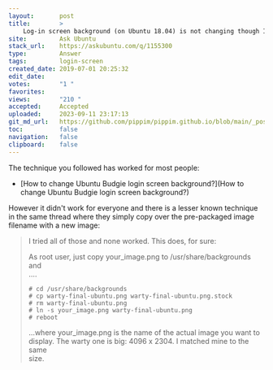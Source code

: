 ```yaml
---
layout:       post
title:        >
    Log-in screen background (on Ubuntu 18.04) is not changing though I made necessary changes in necessary files
site:         Ask Ubuntu
stack_url:    https://askubuntu.com/q/1155300
type:         Answer
tags:         login-screen
created_date: 2019-07-01 20:25:32
edit_date:    
votes:        "1 "
favorites:    
views:        "210 "
accepted:     Accepted
uploaded:     2023-09-11 23:17:13
git_md_url:   https://github.com/pippim/pippim.github.io/blob/main/_posts/2019/2019-07-01-Log-in-screen-background-_on-Ubuntu-18.04_-is-not-changing-though-I-made-necessary-changes-in-necessary-files.md
toc:          false
navigation:   false
clipboard:    false
---
```


The technique you followed has worked for most people: 

- [How to change Ubuntu Budgie login screen background?](How to change Ubuntu Budgie login screen background?)

However it didn't work for everyone and there is a lesser known technique in the same thread where they simply copy over the pre-packaged image filename with a new image:

> I tried all of those and none worked. This does, for sure:  
>   
> As root user, just copy your_image.png to /usr/share/backgrounds and  
> ....  
>   
>     # cd /usr/share/backgrounds  
>     # cp warty-final-ubuntu.png warty-final-ubuntu.png.stock  
>     # rm warty-final-ubuntu.png  
>     # ln -s your_image.png warty-final-ubuntu.png  
>     # reboot  
>   
> ...where your_image.png is the name of the actual image you want to  
> display. The warty one is big: 4096 x 2304. I matched mine to the same  
> size.  

